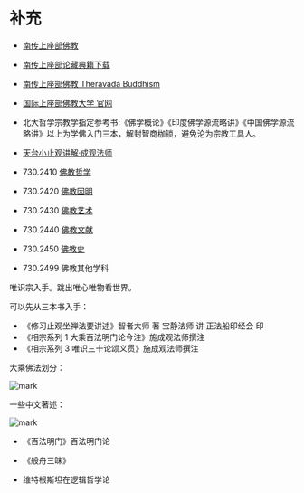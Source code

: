 # 补充

- [南传上座部佛教](http://theravadins.com/)
- [南传上座部论藏典籍下载](http://dhamma.sutta.org/index7-abhidhamma.html)


- [南传上座部佛教  Theravada Buddhism](http://nav.sutta.org/)

- [国际上座部佛教大学 官网](http://www.itbmu.org.mm/)


- 北大哲学宗教学指定参考书:《佛学概论》《印度佛学源流略讲》《中国佛学源流略讲》以上为学佛入门三本，解封智商枷锁，避免沦为宗教工具人。



- [天台小止观讲解·成观法师](http://read.goodweb.net.cn/news/news_more.asp?lm2=1743&open=_blank&tj=0&hot=0)



- 730.2410 [佛教哲学](https://zh.wikipedia.org/w/index.php?title=佛教哲学&action=edit&redlink=1)
- 730.2420 [佛教因明](https://zh.wikipedia.org/w/index.php?title=佛教因明&action=edit&redlink=1)
- 730.2430 [佛教艺术](https://zh.wikipedia.org/wiki/佛教藝術)
- 730.2440 [佛教文献](https://zh.wikipedia.org/w/index.php?title=佛教文献&action=edit&redlink=1)
- 730.2450 [佛教史](https://zh.wikipedia.org/wiki/佛教史)
- 730.2499 佛教其他学科





唯识宗入手。跳出唯心唯物看世界。

可以先从三本书入手：

- 《修习止观坐禅法要讲述》智者大师 著 宝静法师 讲 正法船印经会 印
- 《相宗系列 1 大乘百法明门论今注》施成观法师撰注
- 《相宗系列 3 唯识三十论颂义贯》施成观法师撰注

大乘佛法划分：

![mark](http://images.iterate.site/blog/image/20191213/gv4GhtRkMP5C.png?imageslim)

一些中文著述：

![mark](http://images.iterate.site/blog/image/20191213/IzVxwwPvx8om.png?imageslim)




- 《百法明门》百法明门论
- 《般舟三昧》


- 维特根斯坦在逻辑哲学论
